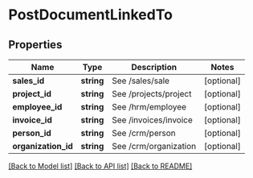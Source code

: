 # PostDocumentLinkedTo

## Properties
Name | Type | Description | Notes
------------ | ------------- | ------------- | -------------
**sales_id** | **string** | See /sales/sale | [optional] 
**project_id** | **string** | See /projects/project | [optional] 
**employee_id** | **string** | See /hrm/employee | [optional] 
**invoice_id** | **string** | See /invoices/invoice | [optional] 
**person_id** | **string** | See /crm/person | [optional] 
**organization_id** | **string** | See /crm/organization | [optional] 

[[Back to Model list]](../README.md#documentation-for-models) [[Back to API list]](../README.md#documentation-for-api-endpoints) [[Back to README]](../README.md)


